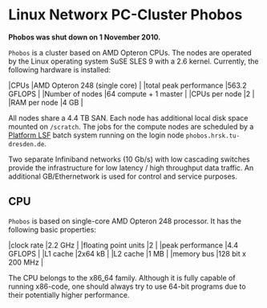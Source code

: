 # Linux Networx PC-Cluster Phobos

**Phobos was shut down on 1 November 2010.**

`Phobos` is a cluster based on AMD Opteron CPUs. The nodes are operated
by the Linux operating system SuSE SLES 9 with a 2.6 kernel. Currently,
the following hardware is installed:

|CPUs \|AMD Opteron 248 (single core) |
|total peak performance |563.2 GFLOPS |
|Number of nodes |64 compute + 1 master |
|CPUs per node |2 |
|RAM per node |4 GB |

All nodes share a 4.4 TB SAN. Each node has additional local disk space mounted on `/scratch`. The
jobs for the compute nodes are scheduled by a [Platform LSF](platform_lsf.md) batch system running on
the login node `phobos.hrsk.tu-dresden.de`.

Two separate Infiniband networks (10 Gb/s) with low cascading switches provide the infrastructure
for low latency / high throughput data traffic. An additional GB/Ethernetwork is used for control
and service purposes.

## CPU

`Phobos` is based on single-core AMD Opteron 248 processor. It has the
following basic properties:

|clock rate |2.2 GHz |
|floating point units |2 |
|peak performance |4.4 GFLOPS |
|L1 cache |2x64 kB |
|L2 cache |1 MB |
|memory bus |128 bit x 200 MHz |

The CPU belongs to the x86_64 family. Although it is fully capable of
running x86-code, one should always try to use 64-bit programs due to
their potentially higher performance.
